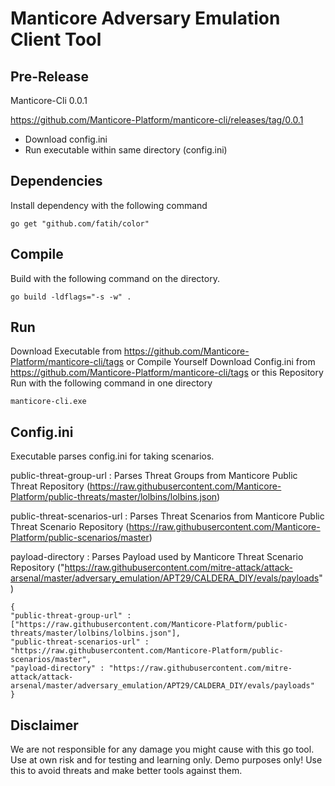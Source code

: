 # Manticore Adversary Emulation Client Tool

## Pre-Release 

Manticore-Cli 0.0.1

https://github.com/Manticore-Platform/manticore-cli/releases/tag/0.0.1 


- Download config.ini
- Run executable within same directory (config.ini)


## Dependencies

Install dependency with the following command 

```
go get "github.com/fatih/color"
```

## Compile

Build with the following command on the directory.

```
go build -ldflags="-s -w" .
```

## Run

Download Executable from https://github.com/Manticore-Platform/manticore-cli/tags or Compile Yourself 
Download Config.ini from https://github.com/Manticore-Platform/manticore-cli/tags or this Repository
Run with the following command in one directory

```
manticore-cli.exe
```


## Config.ini

Executable parses config.ini for taking scenarios.

public-threat-group-url : Parses Threat Groups from Manticore Public Threat Repository (https://raw.githubusercontent.com/Manticore-Platform/public-threats/master/lolbins/lolbins.json)

public-threat-scenarios-url : Parses Threat Scenarios from Manticore Public Threat Scenario Repository (https://raw.githubusercontent.com/Manticore-Platform/public-scenarios/master)

payload-directory : Parses Payload used by Manticore Threat Scenario Repository ("https://raw.githubusercontent.com/mitre-attack/attack-arsenal/master/adversary_emulation/APT29/CALDERA_DIY/evals/payloads")

```
{
"public-threat-group-url" : ["https://raw.githubusercontent.com/Manticore-Platform/public-threats/master/lolbins/lolbins.json"],
"public-threat-scenarios-url" : "https://raw.githubusercontent.com/Manticore-Platform/public-scenarios/master",
"payload-directory" : "https://raw.githubusercontent.com/mitre-attack/attack-arsenal/master/adversary_emulation/APT29/CALDERA_DIY/evals/payloads"
}

```

## Disclaimer

We are not responsible for any damage you might cause with this go tool. Use at own risk and for testing and learning only. Demo purposes only! Use this to avoid threats and make better tools against them.
